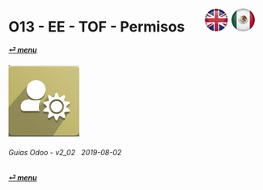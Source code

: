 # O13 - EE - TOF - Permisos &nbsp;&nbsp;&nbsp;&nbsp; [![en-uk](/doc/img/flg/en-uk-flg-btn-sml.png)](/en-uk/o13/ee/tof/en-uk-o13-ee-tof-timeoff-guides.md) [ ![es-mx](/doc/img/flg/es-mx-flg-btn-sml.png)](/es-mx/o13/ee/tof/es-mx-o13-ee-tof-timeoff-guides.md)
#### [_&#x23CE; menu_](/es-mx/o13/ee/es-mx-o13-ee-guides-menu.md "Regresar al menúu de EE")  
### ![tof](/doc/img/timeoff.png)

###### Guías Odoo - v2_02 &nbsp; 2019-08-02  
**[_&#x23CE; menu_](/es-mx/o13/ee/es-mx-o13-ee-guides-menu.md)**  
